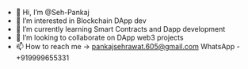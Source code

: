 - 👋 Hi, I’m @Seh-Pankaj
- 👀 I’m interested in Blockchain DApp dev
- 🌱 I’m currently learning Smart Contracts and Dapp development
- 💞️ I’m looking to collaborate on DApp web3 projects
- 📫 How to reach me -> pankajsehrawat.605@gmail.com WhatsApp - +919999655331

<!---
Seh-Pankaj/Seh-Pankaj is a ✨ special ✨ repository because its `README.md` (this file) appears on your GitHub profile.
You can click the Preview link to take a look at your changes.
--->
